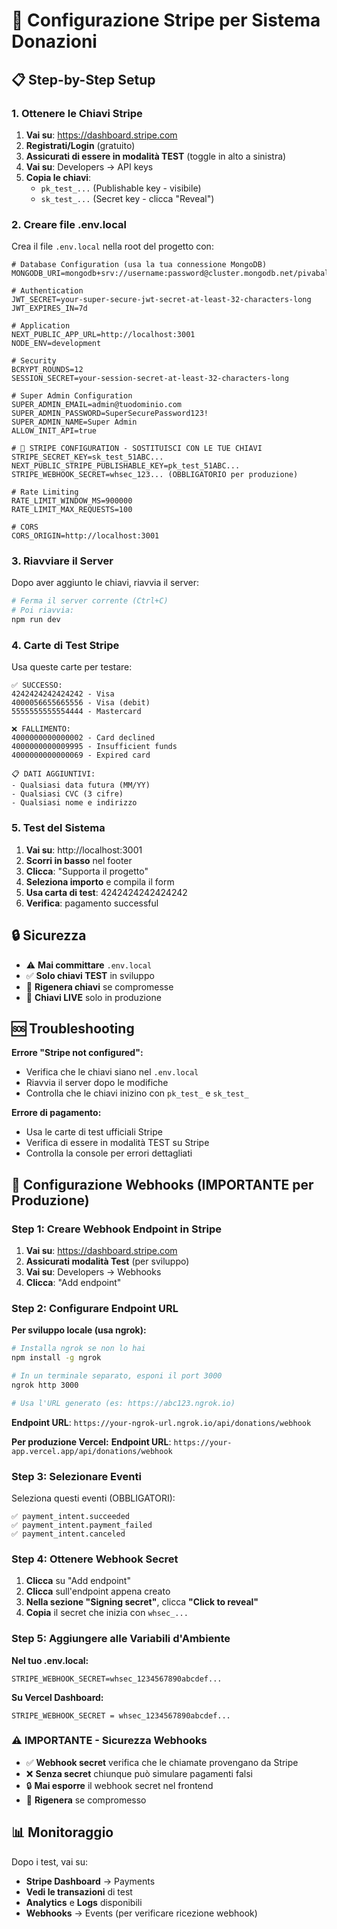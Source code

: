 # 🔑 Configurazione Stripe per Sistema Donazioni

## 📋 **Step-by-Step Setup**

### **1. Ottenere le Chiavi Stripe**

1. **Vai su**: https://dashboard.stripe.com
2. **Registrati/Login** (gratuito)
3. **Assicurati di essere in modalità TEST** (toggle in alto a sinistra)
4. **Vai su**: Developers → API keys
5. **Copia le chiavi**:
   - `pk_test_...` (Publishable key - visibile)
   - `sk_test_...` (Secret key - clicca "Reveal")

### **2. Creare file .env.local**

Crea il file `.env.local` nella root del progetto con:

```env
# Database Configuration (usa la tua connessione MongoDB)
MONGODB_URI=mongodb+srv://username:password@cluster.mongodb.net/pivabalance

# Authentication
JWT_SECRET=your-super-secure-jwt-secret-at-least-32-characters-long
JWT_EXPIRES_IN=7d

# Application
NEXT_PUBLIC_APP_URL=http://localhost:3001
NODE_ENV=development

# Security
BCRYPT_ROUNDS=12
SESSION_SECRET=your-session-secret-at-least-32-characters-long

# Super Admin Configuration
SUPER_ADMIN_EMAIL=admin@tuodominio.com
SUPER_ADMIN_PASSWORD=SuperSecurePassword123!
SUPER_ADMIN_NAME=Super Admin
ALLOW_INIT_API=true

# 🔑 STRIPE CONFIGURATION - SOSTITUISCI CON LE TUE CHIAVI
STRIPE_SECRET_KEY=sk_test_51ABC...
NEXT_PUBLIC_STRIPE_PUBLISHABLE_KEY=pk_test_51ABC...
STRIPE_WEBHOOK_SECRET=whsec_123... (OBBLIGATORIO per produzione)

# Rate Limiting
RATE_LIMIT_WINDOW_MS=900000
RATE_LIMIT_MAX_REQUESTS=100

# CORS
CORS_ORIGIN=http://localhost:3001
```

### **3. Riavviare il Server**

Dopo aver aggiunto le chiavi, riavvia il server:

```bash
# Ferma il server corrente (Ctrl+C)
# Poi riavvia:
npm run dev
```

### **4. Carte di Test Stripe**

Usa queste carte per testare:

```
✅ SUCCESSO:
4242424242424242 - Visa
4000056655665556 - Visa (debit)
5555555555554444 - Mastercard

❌ FALLIMENTO:
4000000000000002 - Card declined
4000000000009995 - Insufficient funds
4000000000000069 - Expired card

📋 DATI AGGIUNTIVI:
- Qualsiasi data futura (MM/YY)
- Qualsiasi CVC (3 cifre)
- Qualsiasi nome e indirizzo
```

### **5. Test del Sistema**

1. **Vai su**: http://localhost:3001
2. **Scorri in basso** nel footer
3. **Clicca**: "Supporta il progetto"
4. **Seleziona importo** e compila il form
5. **Usa carta di test**: 4242424242424242
6. **Verifica**: pagamento successful

## 🔒 **Sicurezza**

- ⚠️ **Mai committare** `.env.local`
- ✅ **Solo chiavi TEST** in sviluppo
- 🔄 **Rigenera chiavi** se compromesse
- 🚀 **Chiavi LIVE** solo in produzione

## 🆘 **Troubleshooting**

**Errore "Stripe not configured":**

- Verifica che le chiavi siano nel `.env.local`
- Riavvia il server dopo le modifiche
- Controlla che le chiavi inizino con `pk_test_` e `sk_test_`

**Errore di pagamento:**

- Usa le carte di test ufficiali Stripe
- Verifica di essere in modalità TEST su Stripe
- Controlla la console per errori dettagliati

## 🔗 **Configurazione Webhooks (IMPORTANTE per Produzione)**

### **Step 1: Creare Webhook Endpoint in Stripe**

1. **Vai su**: https://dashboard.stripe.com
2. **Assicurati modalità Test** (per sviluppo)
3. **Vai su**: Developers → Webhooks
4. **Clicca**: "Add endpoint"

### **Step 2: Configurare Endpoint URL**

**Per sviluppo locale (usa ngrok):**

```bash
# Installa ngrok se non lo hai
npm install -g ngrok

# In un terminale separato, esponi il port 3000
ngrok http 3000

# Usa l'URL generato (es: https://abc123.ngrok.io)
```

**Endpoint URL**: `https://your-ngrok-url.ngrok.io/api/donations/webhook`

**Per produzione Vercel:**
**Endpoint URL**: `https://your-app.vercel.app/api/donations/webhook`

### **Step 3: Selezionare Eventi**

Seleziona questi eventi (OBBLIGATORI):

```
✅ payment_intent.succeeded
✅ payment_intent.payment_failed
✅ payment_intent.canceled
```

### **Step 4: Ottenere Webhook Secret**

1. **Clicca** su "Add endpoint"
2. **Clicca** sull'endpoint appena creato
3. **Nella sezione "Signing secret"**, clicca **"Click to reveal"**
4. **Copia** il secret che inizia con `whsec_...`

### **Step 5: Aggiungere alle Variabili d'Ambiente**

**Nel tuo .env.local:**

```env
STRIPE_WEBHOOK_SECRET=whsec_1234567890abcdef...
```

**Su Vercel Dashboard:**

```
STRIPE_WEBHOOK_SECRET = whsec_1234567890abcdef...
```

### **⚠️ IMPORTANTE - Sicurezza Webhooks**

- ✅ **Webhook secret** verifica che le chiamate provengano da Stripe
- ❌ **Senza secret** chiunque può simulare pagamenti falsi
- 🔒 **Mai esporre** il webhook secret nel frontend
- 🔄 **Rigenera** se compromesso

## 📊 **Monitoraggio**

Dopo i test, vai su:

- **Stripe Dashboard** → Payments
- **Vedi le transazioni** di test
- **Analytics** e **Logs** disponibili
- **Webhooks** → Events (per verificare ricezione webhook)

